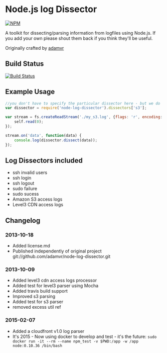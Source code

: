# Node.js log Dissector

[![NPM](https://nodei.co/npm/node-log-dissector.png?downloads=true)](https://nodei.co/npm/node-log-dissector/)

A toolkit for dissecting/parsing information from logfiles using Node.js.
If you add your own please shout them back if you think they'll be useful.

Originally crafted by [adamvr](https://github.com/adamvr/node-log-dissector.git)

## Build Status
[![Build Status](https://travis-ci.org/jujhars13/node-log-dissector.png?branch=master)](https://travis-ci.org/jujhars13/node-log-dissector)

## Example Usage

```javascript
//you don't have to specify the particular dissector here - but we do
var dissector = require('node-log-dissector').dissectors['s3'];

var stream = fs.createReadStream('./my_s3.log', {flags: 'r', encoding: 'utf-8', autoClose: true}).on('readble', function() {
    self.read(0);
});

stream.on('data', function(data) {
    console.log(dissector.dissect(data));
});
```

## Log Dissectors included
- ssh invalid users
- ssh login
- ssh logout
- sudo failure
- sudo sucess
- Amazon S3 access logs
- Level3 CDN access logs

## Changelog
### 2013-10-18
- Added license.md
- Published independently of original project <adamvr> git://github.com/adamvr/node-log-dissector.git

### 2013-10-09
- Added level3 cdn access logs processor
- Added test for level3 parser using Mocha
- Added travis build support
- Improved s3 parsing
- Added test for s3 parser
- removed excess util ref

### 2015-02-07
- Added a cloudfront v1.0 log parser
- It's 2015 - Now using docker to develop and test - it's the future:
    `sudo docker run -it --rm --name npm_test -v $PWD:/app -w /app node:0.10.36 /bin/bash`
